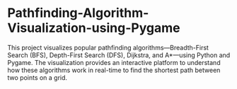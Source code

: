 # Pathfinding-Algorithm-Visualization-using-Pygame
This project visualizes popular pathfinding algorithms—Breadth-First Search (BFS), Depth-First Search (DFS), Dijkstra, and A*—using Python and Pygame. The visualization provides an interactive platform to understand how these algorithms work in real-time to find the shortest path between two points on a grid.

